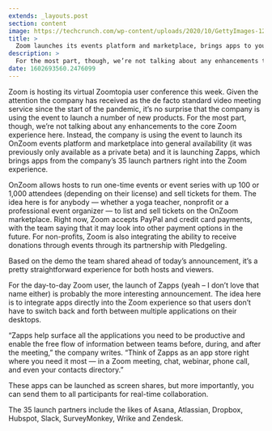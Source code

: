 ```yaml
--- 
extends: _layouts.post 
section: content 
image: https://techcrunch.com/wp-content/uploads/2020/10/GettyImages-1216715090.jpg?w=600 
title: > 
  Zoom launches its events platform and marketplace, brings apps to your calls – TechCrunch 
description: > 
  For the most part, though, we’re not talking about any enhancements to the core Zoom experience here.Right now, Zoom accepts PayPal and credit card payments, with the team saying that it may look into other payment options in the future.For non-profits, Zoom is also integrating the ability to receive donations through events through its partnership with Pledgeling.For the day-to-day Zoom user, the launch of Zapps (yeah – I don’t love that name either) is probably the more interesting announcement.The idea here is to integrate apps directly into the Zoom experience so that users don’t have to switch back and forth between multiple applications on their desktops. 
date: 1602693560.2476099 
--- 
```

Zoom is hosting its virtual Zoomtopia user conference this week. Given the attention the company has received as the de facto standard video meeting service since the start of the pandemic, it’s no surprise that the company is using the event to launch a number of new products. For the most part, though, we’re not talking about any enhancements to the core Zoom experience here. Instead, the company is using the event to launch its OnZoom events platform and marketplace into general availability (it was previously only available as a private beta) and it is launching Zapps, which brings apps from the company’s 35 launch partners right into the Zoom experience.

OnZoom allows hosts to run one-time events or event series with up 100 or 1,000 attendees (depending on their license) and sell tickets for them. The idea here is for anybody — whether a yoga teacher, nonprofit or a professional event organizer — to list and sell tickets on the OnZoom marketplace. Right now, Zoom accepts PayPal and credit card payments, with the team saying that it may look into other payment options in the future. For non-profits, Zoom is also integrating the ability to receive donations through events through its partnership with Pledgeling.

Based on the demo the team shared ahead of today’s announcement, it’s a pretty straightforward experience for both hosts and viewers.

For the day-to-day Zoom user, the launch of Zapps (yeah – I don’t love that name either) is probably the more interesting announcement. The idea here is to integrate apps directly into the Zoom experience so that users don’t have to switch back and forth between multiple applications on their desktops.

“Zapps help surface all the applications you need to be productive and enable the free flow of information between teams before, during, and after the meeting,” the company writes. “Think of Zapps as an app store right where you need it most — in a Zoom meeting, chat, webinar, phone call, and even your contacts directory.”

These apps can be launched as screen shares, but more importantly, you can send them to all participants for real-time collaboration.

The 35 launch partners include the likes of Asana, Atlassian, Dropbox, Hubspot, Slack, SurveyMonkey, Wrike and Zendesk.